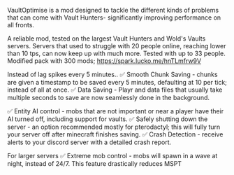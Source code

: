 VaultOptimise is a mod designed to tackle the different kinds of problems that can come with Vault Hunters- significantly improving performance on all fronts.

A reliable mod, tested on the largest Vault Hunters and Wold's Vaults servers.
Servers that used to struggle with 20 people online, reaching lower than 10 tps, can now keep up with much more. 
Tested with up to 33 people. Modified pack with 300 mods; https://spark.lucko.me/hnTLmfrw9V

Instead of lag spikes every 5 minutes..
✅ Smooth Chunk Saving - chunks are given a timestamp to be saved every 5 minutes, defaulting at 10 per tick; instead of all at once.
✅ Data Saving - Playr and data files that usually take multiple seconds to save are now seamlessly done in the background.

✅ Entity AI control - mobs that are not important or near a player have their AI turned off, including support for vaults.
✅ Safely shutting down the server - an option recommended mostly for pterodactyl; this will fully turn your server off after minecraft finishes saving.
✅ Crash Detection - receive alerts to your discord server with a detailed crash report.

For larger servers
✅ Extreme mob control - mobs will spawn in a wave at night, instead of 24/7. This feature drastically reduces MSPT

